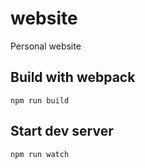 # website
Personal website

## Build with webpack
`npm run build`


## Start dev server
`npm run watch`
